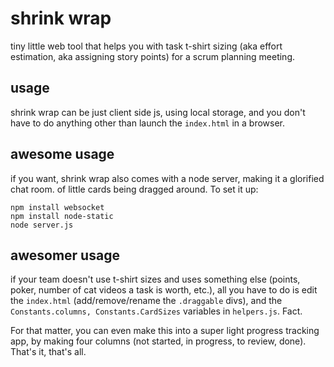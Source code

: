 # shrink wrap

tiny little web tool that helps you with task t-shirt sizing (aka effort estimation, aka assigning story points) for a scrum planning meeting. 

## usage
shrink wrap can be just client side js, using local storage, and you don't have to do anything other than launch the `index.html` in a browser.

## awesome usage
if you want, shrink wrap also comes with a node server, making it a glorified chat room. of little cards being dragged around. To set it up:

    npm install websocket
    npm install node-static
    node server.js

## awesomer usage
if your team doesn't use t-shirt sizes and uses something else (points, poker, number of cat videos a task is worth, etc.), all you have to do is edit the `index.html` (add/remove/rename the `.draggable` divs), and the `Constants.columns, Constants.CardSizes` variables in `helpers.js`. Fact.

For that matter, you can even make this into a super light progress tracking app, by making four columns (not started, in progress, to review, done). That's it, that's all. 

